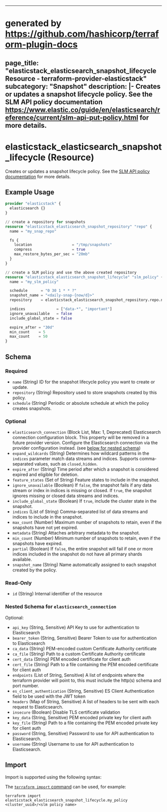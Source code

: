 
---
# generated by https://github.com/hashicorp/terraform-plugin-docs
page_title: "elasticstack_elasticsearch_snapshot_lifecycle Resource - terraform-provider-elasticstack"
subcategory: "Snapshot"
description: |-
  Creates or updates a snapshot lifecycle policy. See the SLM API policy documentation https://www.elastic.co/guide/en/elasticsearch/reference/current/slm-api-put-policy.html for more details.
---

# elasticstack_elasticsearch_snapshot_lifecycle (Resource)

Creates or updates a snapshot lifecycle policy. See the [SLM API policy documentation](https://www.elastic.co/guide/en/elasticsearch/reference/current/slm-api-put-policy.html) for more details.

## Example Usage

```terraform
provider "elasticstack" {
  elasticsearch {}
}

// create a repository for snapshots
resource "elasticstack_elasticsearch_snapshot_repository" "repo" {
  name = "my_snap_repo"

  fs {
    location                  = "/tmp/snapshots"
    compress                  = true
    max_restore_bytes_per_sec = "20mb"
  }
}

// create a SLM policy and use the above created repository
resource "elasticstack_elasticsearch_snapshot_lifecycle" "slm_policy" {
  name = "my_slm_policy"

  schedule      = "0 30 1 * * ?"
  snapshot_name = "<daily-snap-{now/d}>"
  repository    = elasticstack_elasticsearch_snapshot_repository.repo.name

  indices              = ["data-*", "important"]
  ignore_unavailable   = false
  include_global_state = false

  expire_after = "30d"
  min_count    = 5
  max_count    = 50
}
```

<!-- schema generated by tfplugindocs -->
## Schema

### Required

- `name` (String) ID for the snapshot lifecycle policy you want to create or update.
- `repository` (String) Repository used to store snapshots created by this policy.
- `schedule` (String) Periodic or absolute schedule at which the policy creates snapshots.

### Optional

- `elasticsearch_connection` (Block List, Max: 1, Deprecated) Elasticsearch connection configuration block. This property will be removed in a future provider version. Configure the Elasticsearch connection via the provider configuration instead. (see [below for nested schema](#nestedblock--elasticsearch_connection))
- `expand_wildcards` (String) Determines how wildcard patterns in the `indices` parameter match data streams and indices. Supports comma-separated values, such as `closed,hidden`.
- `expire_after` (String) Time period after which a snapshot is considered expired and eligible for deletion.
- `feature_states` (Set of String) Feature states to include in the snapshot.
- `ignore_unavailable` (Boolean) If `false`, the snapshot fails if any data stream or index in indices is missing or closed. If `true`, the snapshot ignores missing or closed data streams and indices.
- `include_global_state` (Boolean) If `true`, include the cluster state in the snapshot.
- `indices` (List of String) Comma-separated list of data streams and indices to include in the snapshot.
- `max_count` (Number) Maximum number of snapshots to retain, even if the snapshots have not yet expired.
- `metadata` (String) Attaches arbitrary metadata to the snapshot.
- `min_count` (Number) Minimum number of snapshots to retain, even if the snapshots have expired.
- `partial` (Boolean) If `false`, the entire snapshot will fail if one or more indices included in the snapshot do not have all primary shards available.
- `snapshot_name` (String) Name automatically assigned to each snapshot created by the policy.

### Read-Only

- `id` (String) Internal identifier of the resource

<a id="nestedblock--elasticsearch_connection"></a>
### Nested Schema for `elasticsearch_connection`

Optional:

- `api_key` (String, Sensitive) API Key to use for authentication to Elasticsearch
- `bearer_token` (String, Sensitive) Bearer Token to use for authentication to Elasticsearch
- `ca_data` (String) PEM-encoded custom Certificate Authority certificate
- `ca_file` (String) Path to a custom Certificate Authority certificate
- `cert_data` (String) PEM encoded certificate for client auth
- `cert_file` (String) Path to a file containing the PEM encoded certificate for client auth
- `endpoints` (List of String, Sensitive) A list of endpoints where the terraform provider will point to, this must include the http(s) schema and port number.
- `es_client_authentication` (String, Sensitive) ES Client Authentication field to be used with the JWT token
- `headers` (Map of String, Sensitive) A list of headers to be sent with each request to Elasticsearch.
- `insecure` (Boolean) Disable TLS certificate validation
- `key_data` (String, Sensitive) PEM encoded private key for client auth
- `key_file` (String) Path to a file containing the PEM encoded private key for client auth
- `password` (String, Sensitive) Password to use for API authentication to Elasticsearch.
- `username` (String) Username to use for API authentication to Elasticsearch.

## Import

Import is supported using the following syntax:

The [`terraform import` command](https://developer.hashicorp.com/terraform/cli/commands/import) can be used, for example:

```shell
terraform import elasticstack_elasticsearch_snapshot_lifecycle.my_policy <cluster_uuid>/<slm policy name>
```
